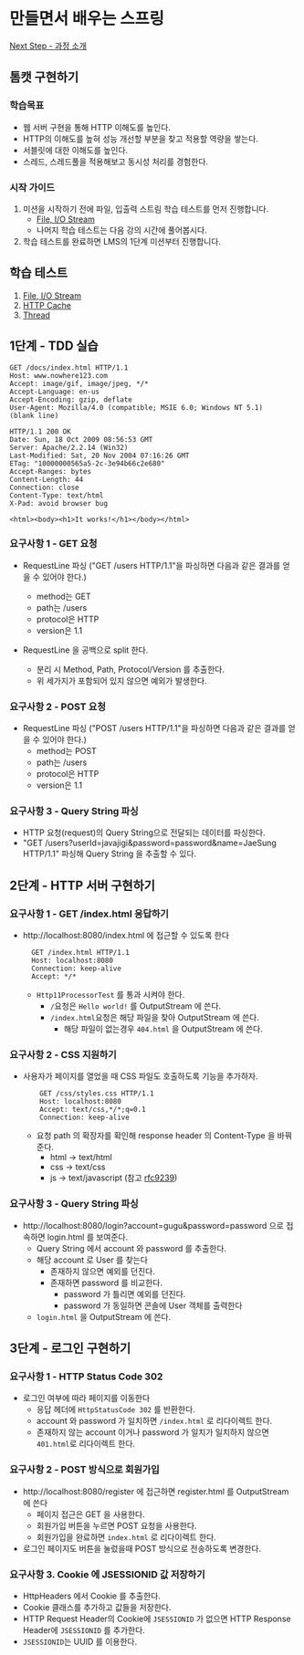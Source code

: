 # 만들면서 배우는 스프링

[Next Step - 과정 소개](https://edu.nextstep.camp/c/4YUvqn9V)

## 톰캣 구현하기

### 학습목표

- 웹 서버 구현을 통해 HTTP 이해도를 높인다.
- HTTP의 이해도를 높혀 성능 개선할 부분을 찾고 적용할 역량을 쌓는다.
- 서블릿에 대한 이해도를 높인다.
- 스레드, 스레드풀을 적용해보고 동시성 처리를 경험한다.

### 시작 가이드

1. 미션을 시작하기 전에 파일, 입출력 스트림 학습 테스트를 먼저 진행합니다.
    - [File, I/O Stream](study/src/test/java/study)
    - 나머지 학습 테스트는 다음 강의 시간에 풀어봅시다.
2. 학습 테스트를 완료하면 LMS의 1단계 미션부터 진행합니다.

## 학습 테스트

1. [File, I/O Stream](study/src/test/java/study)
2. [HTTP Cache](study/src/test/java/cache)
3. [Thread](study/src/test/java/thread)

## 1단계 - TDD 실습

```http request
GET /docs/index.html HTTP/1.1
Host: www.nowhere123.com
Accept: image/gif, image/jpeg, */*
Accept-Language: en-us
Accept-Encoding: gzip, deflate
User-Agent: Mozilla/4.0 (compatible; MSIE 6.0; Windows NT 5.1)
(blank line)
```

```http response
HTTP/1.1 200 OK
Date: Sun, 18 Oct 2009 08:56:53 GMT
Server: Apache/2.2.14 (Win32)
Last-Modified: Sat, 20 Nov 2004 07:16:26 GMT
ETag: "10000000565a5-2c-3e94b66c2e680"
Accept-Ranges: bytes
Content-Length: 44
Connection: close
Content-Type: text/html
X-Pad: avoid browser bug
  
<html><body><h1>It works!</h1></body></html>
```

### 요구사항 1 - GET 요청

- RequestLine 파싱 ("GET /users HTTP/1.1"을 파싱하면 다음과 같은 결과를 얻을 수 있어야 한다.)
    - method는 GET
    - path는 /users
    - protocol은 HTTP
    - version은 1.1

- RequestLine 을 공백으로 split 한다.
    - 분리 시 Method, Path, Protocol/Version 를 추출한다.
    - 위 세가지가 포함되어 있지 않으면 예외가 발생한다.

### 요구사항 2 - POST 요청

- RequestLine 파싱 ("POST /users HTTP/1.1"을 파싱하면 다음과 같은 결과를 얻을 수 있어야 한다.)
    - method는 POST
    - path는 /users
    - protocol은 HTTP
    - version은 1.1

### 요구사항 3 - Query String 파싱

- HTTP 요청(request)의 Query String으로 전달되는 데이터를 파싱한다.
- "GET /users?userId=javajigi&password=password&name=JaeSung HTTP/1.1" 파싱해 Query String 을 추출할 수 있다.

## 2단계 - HTTP 서버 구현하기

### 요구사항 1 - GET /index.html 응답하기

- http://localhost:8080/index.html 에 접근할 수 있도록 한다
    ```http request
      GET /index.html HTTP/1.1
      Host: localhost:8080
      Connection: keep-alive
      Accept: */*
    ```
    - `Http11ProcessorTest` 를 통과 시켜야 한다.
        - `/`요청은 `Hello world!` 를 OutputStream 에 쓴다.
        - `/index.html`요청은 해당 파일을 찾아 OutputStream 에 쓴다.
            - 해당 파일이 없는경우 `404.html` 을 OutputStream 에 쓴다.

### 요구사항 2 - CSS 지원하기

- 사용자가 페이지를 열었을 때 CSS 파일도 호출하도록 기능을 추가하자.
    ```http request
        GET /css/styles.css HTTP/1.1
        Host: localhost:8080
        Accept: text/css,*/*;q=0.1
        Connection: keep-alive
    ```
    - 요청 path 의 확장자를 확인해 response header 의 Content-Type 을 바꿔준다.
        - html -> text/html
        - css -> text/css
        - js -> text/javascript (참고 [rfc9239](https://www.rfc-editor.org/rfc/rfc9239))

### 요구사항 3 - Query String 파싱

- http://localhost:8080/login?account=gugu&password=password 으로 접속하면 login.html 를 보여준다.
    - Query String 에서 account 와 password 를 추출한다.
    - 해당 account 로 User 를 찾는다
        - 존재하지 않으면 예외를 던진다.
        - 존재하면 password 를 비교한다.
            - password 가 틀리면 예외를 던진다.
            - password 가 동일하면 콘솔에 User 객체를 출력한다
    - `login.html` 을 OutputStream 에 쓴다.

## 3단계 - 로그인 구현하기

### 요구사항 1 - HTTP Status Code 302

- 로그인 여부에 따라 페이지를 이동한다
    - 응답 헤더에 `HttpStatusCode 302` 를 반환한다.
    - account 와 password 가 일치하면 `/index.html` 로 리다이렉트 한다.
    - 존재하지 않는 account 이거나 password 가 일치가 일치하지 않으면 `401.html`로 리다이렉트 한다.

### 요구사항 2 - POST 방식으로 회원가입

- http://localhost:8080/register 에 접근하면 register.html 를 OutputStream 에 쓴다
    - 페이지 접근은 GET 을 사용한다.
    - 회원가입 버튼을 누르면 POST 요청을 사용한다.
    - 회원가입을 완료하면 `index.html` 로 리다이렉트 한다.
- 로그인 페이지도 버튼을 눌렀을때 POST 방식으로 전송하도록 변경한다.

### 요구사항 3. Cookie 에 JSESSIONID 값 저장하기

- HttpHeaders 에서 Cookie 를 추출한다.
- Cookie 클래스를 추가하고 값들을 저장한다.
- HTTP Request Header의 Cookie에 `JSESSIONID` 가 없으면 HTTP Response Header에 `JSESSIONID` 를 추가한다.
- `JSESSIONID`는 UUID 를 이용한다.
